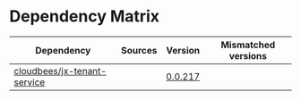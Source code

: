 # Dependency Matrix

Dependency | Sources | Version | Mismatched versions
---------- | ------- | ------- | -------------------
[cloudbees/jx-tenant-service](https://github.com/cloudbees/jx-tenant-service) |  | [0.0.217](https://github.com/cloudbees/jx-tenant-service/releases/tag/v0.0.217) | 
